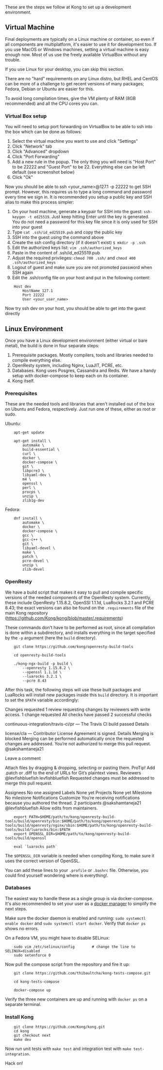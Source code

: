 
These are the steps we follow at Kong to set up a development environment.


## Virtual Machine

Final deployments are typically on a Linux machine or container, so even if all components are multiplatform, it's easier to use it for development too.  If you use MacOS or Windows machines, setting a virtual machine is easy enough now.  Most of us use the freely available VirtualBox without any trouble.

If you use Linux for your desktop, you can skip this section.

There are no "hard" requirements on any Linux distro, but RHEL and CentOS can be more of a challenge to get recent versions of many packages; Fedora, Debian or Ubuntu are easier for this.

To avoid long compilation times, give the VM plenty of RAM (8GB recommended) and all the CPU cores you can.

### Virtual Box setup

You will need to setup port forwarding on VirtualBox to be able to ssh into the box which can be done as follows:

1. Select the virtual machine you want to use and click "Settings"
1. Click "Network" tab
1. Click "Advanced" dropdown
1. Click "Port Forwarding"
1. Add a new rule in the popup. The only thing you will need is "Host Port" to be 22222 and "Guest Port" to be 22. Everything else can be left default (see screenshot below)
1. Click "Ok"

Now you should be able to ssh <your_name>@127.1 -p 22222 to get SSH prompt. However, this requires us to type a long command and password every time we sign in. It is recommended you setup a public key and SSH alias to make this process simpler:

1. On your host machine, generate a keypair for SSH into the guest: `ssh-keygen -t ed25519`.
Just keep hitting Enter until the key is generated. You do not need a password for this key file since it is only used for SSH into your guest
1. Type `cat .ssh/id_ed25519.pub` and copy the public key
1. SSH into the guest using the command above
1. Create the ssh config directory (if it doesn't exist) `$ mkdir -p .ssh`
1. Edit the authorized keys list: `vim .ssh/authorized_keys`
1. Paste in the content of .ssh/id_ed25519.pub
1. Adjust the required privileges: `chmod 700 .ssh/`  and `chmod 400 .ssh/authorized_keys`
1. Logout of guest and make sure you are not promoted password when SSH again
1. Edit the .ssh/config file on your host and put in the following content:

```
    Host dev
        HostName 127.1
        Port 22222
        User <your_user_name>
```

Now try ssh dev on your host, you should be able to get into the guest directly

## Linux Environment

Once you have a Linux development environment (either virtual or bare metal), the build is done in four separate steps:

1. Prerequisite packages.  Mostly compilers, tools and libraries needed to compile everything else.
1. OpenResty system, including Nginx, LuaJIT, PCRE, etc.
1. Databases. Kong uses Posgres, Cassandra and Redis.  We have a handy setup with docker-compose to keep each on its container.
1. Kong itself.


### Prerequisites

These are the needed tools and libraries that aren't installed out of the box on Ubuntu and Fedora, respectively.  Just run one of these, either as root or sudo.

Ubuntu:

```
    apt-get update

    apt-get install \
        automake \
        build-essential \
        curl \
        docker \
        docker-compose \
        git \
        libpcre3 \
        libyaml-dev \
        m4 \
        openssl \
        perl \
        procps \
        unzip \
        zlib1g-dev
```

Fedora:

```
    dnf install \
        automake \
        docker \
        docker-compose \
        gcc \
        gcc-c++ \
        git \
        libyaml-devel \
        make \
        patch \
        pcre-devel \
        unzip \
        zlib-devel
```

### OpenResty

We have a build script that makes it easy to pull and compile specific versions of the needed components of the OpenResty system.  Currently, these include OpenResty 1.15.8.2, OpenSSl 1.1.1d, LuaRocks 3.2.1 and PCRE 8.43;  the exact versions can also be found on the `.requirements` file of the main Kong repository (https://github.com/Kong/kong/blob/master/.requirements)

These commands don't have to be performed as root, since all compilation is done within a subdirectory, and installs everything in the target specified by the `-p` argument (here the `build` directory).

```
    git clone https://github.com/kong/openresty-build-tools

    cd openresty-build-tools

    ./kong-ngx-build -p build \
        --openresty 1.15.8.2 \
        --openssl 1.1.1d \
        --luarocks 3.2.1 \
        --pcre 8.43
```

After this task, the following steps will use these built packages and LuaRocks will install new packages inside this `build` directory.  It is important to set the `$PATH` variable accordingly:

Changes requested
1 review requesting changes by reviewers with write access. 
1 change requested
All checks have passed
2 successful checks

continuous-integration/travis-ci/pr — The Travis CI build passed
Details

license/cla — Contributor License Agreement is signed.
Details
Merging is blocked
Merging can be performed automatically once the requested changes are addressed.
 You’re not authorized to merge this pull request.
@sakshamtaneja21
 
 
Leave a comment

Attach files by dragging & dropping, selecting or pasting them.
 ProTip! Add .patch or .diff to the end of URLs for Git’s plaintext views.
Reviewers
@levfishbluefish levfishbluefish
Requested changes must be addressed to merge this pull request.

Assignees
No one assigned
Labels
None yet
Projects
None yet
Milestone
No milestone
Notifications
Customize
You’re receiving notifications because you authored the thread.
2 participants
@sakshamtaneja21
@levfishbluefish
 Allow edits from maintainers.


```
    export PATH=$HOME/path/to/kong/openresty-build-tools/build/openresty/bin:$HOME/path/to/kong/openresty-build-tools/build/openresty/nginx/sbin:$HOME/path/to/kong/openresty-build-tools/build/luarocks/bin:$PATH
    export OPENSSL_DIR=$HOME/path/to/kong/openresty-build-tools/build/openssl

    eval `luarocks path`
```

The `$OPENSSL_DIR` variable is needed when compiling Kong, to make sure it uses the correct version of OpenSSL.

You can add these lines to your `.profile` or `.bashrc` file.  Otherwise, you could find yourself wondering where is everything!.


### Databases

The easiest way to handle these as a single group is via docker-compose.  It's also recommended to set your user as a [docker manager](https://docs.docker.com/install/linux/linux-postinstall/#manage-docker-as-a-non-root-user) to simplify the next steps.

Make sure the docker daemon is enabled and running: `sudo systemctl enable docker` and `sudo systemctl start docker`.  Verify that `docker ps` shows no errors.

On a Fedora VM, you might have to disable SELinux:

```
    sudo vim /etc/selinux/config        # change the line to SELINUX=disabled
    sudo setenforce 0
```

Now pull the compose script from the repository and fire it up:

```
    git clone https://github.com/thibaultcha/kong-tests-compose.git

    cd kong-tests-compose

    docker-compose up
```

Verify the three new containers are up and running with `docker ps` on a separate terminal.


### Install Kong

```
    git clone https://github.com/Kong/kong.git
    cd kong
    git checkout next
    make dev
```

Now run unit tests with `make test` and integration test with `make test-integration`.

Hack on!
